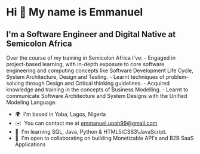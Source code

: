 <!--
**octane77/octane77** is a ✨ _special_ ✨ repository because its `README.md` (this file) appears on your GitHub profile.

Here are some ideas to get you started:

- 🔭 I’m currently working on ...
- 🌱 I’m currently learning ...
- 👯 I’m looking to collaborate on ...
- 🤔 I’m looking for help with ...
- 💬 Ask me about ...
- 📫 How to reach me: ...
- 😄 Pronouns: ...
- ⚡ Fun fact: ...
-->

Hi 👋 My name is Emmanuel
=========================

I'm a Software Engineer and Digital Native at Semicolon Africa
--------------------------------------------------------------

Over the course of my training in Semicolon Africa I've: - Engaged in project-based learning, with in-depth exposure to core software engineering and computing concepts like Software Development Life Cycle, System Architecture, Design and Testing. - Learnt techniques of problem-solving through Design and Critical thinking guidelines. - Acquired knowledge and training in the concepts of Business Modelling. - Learnt to communicate Software Architecture and System Designs with the Unified Modeling Language.

*   🌍  I'm based in Yaba, Lagos, Nigeria
*   ✉️  You can contact me at [emmanuel.upah99@gmail.com](mailto:emmanuel.upah99@gmail.com)
*   🧠  I'm learning SQL, Java, Python & HTML5\\CSS3\\JavaScript.
*   🤝  I'm open to collaborating on building Monetizable API's and B2B SaaS Applications 
